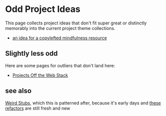 # Odd Project Ideas

This page collects project ideas that don't fit super great or distinctly memorably into the current project theme collections.

- [an idea for a copylefted mindfulness resource](e8817b38-0c9e-406e-a9f2-923b869dba94.md)

## Slightly less odd

Here are some pages for outliers that don't land here:

- [Projects Off the Web Stack](4b0818d9-18a3-4c2d-8845-e5092fe91d52.md)

## see also

[Weird Stubs](231786d3-4a9b-4451-9df1-e2049b90b0fe.md), which this is patterned after, because it's early days and [these refactors](9d2999b6-8d6d-417b-9a60-36df93a05192.md) are still fresh and new
